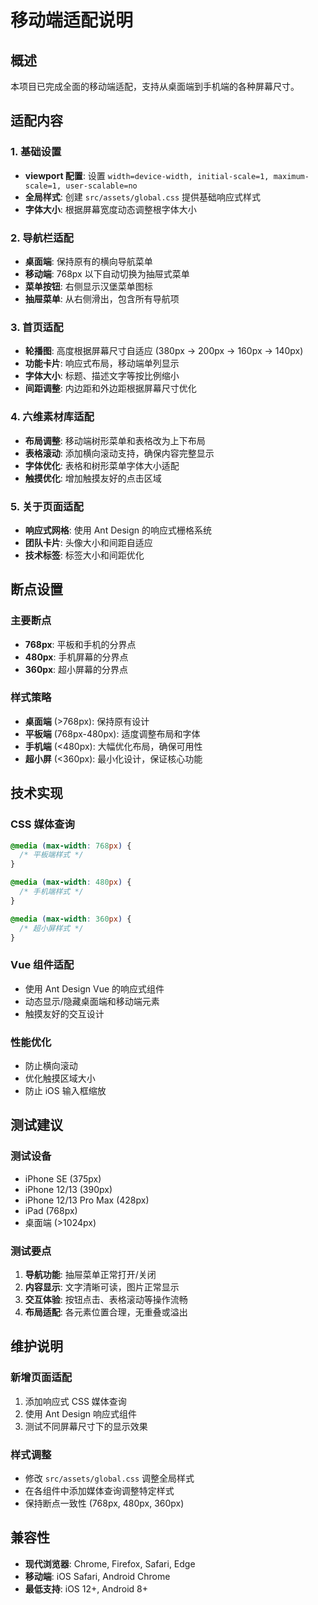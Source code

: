 # 移动端适配说明

## 概述
本项目已完成全面的移动端适配，支持从桌面端到手机端的各种屏幕尺寸。

## 适配内容

### 1. 基础设置
- **viewport 配置**: 设置 `width=device-width, initial-scale=1, maximum-scale=1, user-scalable=no`
- **全局样式**: 创建 `src/assets/global.css` 提供基础响应式样式
- **字体大小**: 根据屏幕宽度动态调整根字体大小

### 2. 导航栏适配
- **桌面端**: 保持原有的横向导航菜单
- **移动端**: 768px 以下自动切换为抽屉式菜单
- **菜单按钮**: 右侧显示汉堡菜单图标
- **抽屉菜单**: 从右侧滑出，包含所有导航项

### 3. 首页适配
- **轮播图**: 高度根据屏幕尺寸自适应 (380px → 200px → 160px → 140px)
- **功能卡片**: 响应式布局，移动端单列显示
- **字体大小**: 标题、描述文字等按比例缩小
- **间距调整**: 内边距和外边距根据屏幕尺寸优化

### 4. 六维素材库适配
- **布局调整**: 移动端树形菜单和表格改为上下布局
- **表格滚动**: 添加横向滚动支持，确保内容完整显示
- **字体优化**: 表格和树形菜单字体大小适配
- **触摸优化**: 增加触摸友好的点击区域

### 5. 关于页面适配
- **响应式网格**: 使用 Ant Design 的响应式栅格系统
- **团队卡片**: 头像大小和间距自适应
- **技术标签**: 标签大小和间距优化

## 断点设置

### 主要断点
- **768px**: 平板和手机的分界点
- **480px**: 手机屏幕的分界点  
- **360px**: 超小屏幕的分界点

### 样式策略
- **桌面端** (>768px): 保持原有设计
- **平板端** (768px-480px): 适度调整布局和字体
- **手机端** (<480px): 大幅优化布局，确保可用性
- **超小屏** (<360px): 最小化设计，保证核心功能

## 技术实现

### CSS 媒体查询
```css
@media (max-width: 768px) {
  /* 平板端样式 */
}

@media (max-width: 480px) {
  /* 手机端样式 */
}

@media (max-width: 360px) {
  /* 超小屏样式 */
}
```

### Vue 组件适配
- 使用 Ant Design Vue 的响应式组件
- 动态显示/隐藏桌面端和移动端元素
- 触摸友好的交互设计

### 性能优化
- 防止横向滚动
- 优化触摸区域大小
- 防止 iOS 输入框缩放

## 测试建议

### 测试设备
- iPhone SE (375px)
- iPhone 12/13 (390px)
- iPhone 12/13 Pro Max (428px)
- iPad (768px)
- 桌面端 (>1024px)

### 测试要点
1. **导航功能**: 抽屉菜单正常打开/关闭
2. **内容显示**: 文字清晰可读，图片正常显示
3. **交互体验**: 按钮点击、表格滚动等操作流畅
4. **布局适配**: 各元素位置合理，无重叠或溢出

## 维护说明

### 新增页面适配
1. 添加响应式 CSS 媒体查询
2. 使用 Ant Design 响应式组件
3. 测试不同屏幕尺寸下的显示效果

### 样式调整
- 修改 `src/assets/global.css` 调整全局样式
- 在各组件中添加媒体查询调整特定样式
- 保持断点一致性 (768px, 480px, 360px)

## 兼容性
- **现代浏览器**: Chrome, Firefox, Safari, Edge
- **移动端**: iOS Safari, Android Chrome
- **最低支持**: iOS 12+, Android 8+ 
